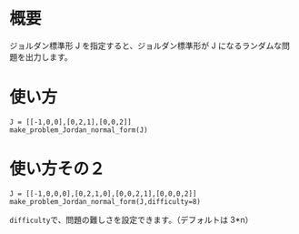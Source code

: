 # 概要
ジョルダン標準形 J を指定すると、ジョルダン標準形が J になるランダムな問題を出力します。

# 使い方
```
J = [[-1,0,0],[0,2,1],[0,0,2]]
make_problem_Jordan_normal_form(J)
```

# 使い方その２
```
J = [[-1,0,0,0],[0,2,1,0],[0,0,2,1],[0,0,0,2]]
make_problem_Jordan_normal_form(J,difficulty=8)
```

`difficulty`で、問題の難しさを設定できます。（デフォルトは 3*n）





